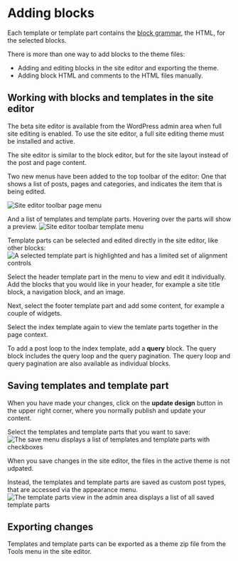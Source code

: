 # Adding blocks

Each template or template part contains the [block grammar](https://developer.wordpress.org/block-editor/principles/key-concepts/#blocks), the HTML, for the selected blocks.

There is more than one way to add blocks to the theme files:

- Adding and editing blocks in the site editor and exporting the theme.
- Adding block HTML and comments to the HTML files manually.


## Working with blocks and templates in the site editor

The beta site editor is available from the WordPress admin area when full site editing is enabled.
To use the site editor, a full site editing theme must be installed and active.

The site editor is similar to the block editor, but for the site layout instead of the post and page content.

Two new menus have been added to the top toolbar of the editor:
One that shows a list of posts, pages and categories, and indicates the item that is being edited.

![Site editor toolbar page menu](https://github.com/carolinan/gutenberg/raw/add/docs-block-based-themes/docs/designers-developers/developers/tutorials/block-based-themes/block-based-themes-page-menu.png)

And a list of templates and template parts. Hovering over the parts will show a preview.
![Site editor toolbar template menu](https://github.com/carolinan/gutenberg/raw/add/docs-block-based-themes/docs/designers-developers/developers/tutorials/block-based-themes/block-based-themes-template-menu.png)

Template parts can be selected and edited directly in the site editor, like other blocks:
![A selected template part is highlighted and has a limited set of alignment controls](https://github.com/carolinan/gutenberg/raw/add/docs-block-based-themes/docs/designers-developers/developers/tutorials/block-based-themes/block-based-themes-editor-template-part.png)

Select the header template part in the menu to view and edit it individually.
Add the blocks that you would like in your header, for example a site title block, a navigation block, and an image.

Next, select the footer template part and add some content, for example a couple of widgets.

Select the index template again to view the temlate parts together in the page context.

To add a post loop to the index template, add a **query** block.
The query block includes the query loop and the query pagination.
The query loop and query pagination are also available as individual blocks.


## Saving templates and template part

When you have made your changes, click on the **update design** button in the upper right corner,
where you normally publish and update your content.

Select the templates and template parts that you want to save:
![The save menu displays a list of templates and template parts with checkboxes](https://github.com/carolinan/gutenberg/raw/add/docs-block-based-themes/docs/designers-developers/developers/tutorials/block-based-themes/block-based-themes-save.png)

When you save changes in the site editor, the files in the active theme is not udpated.

Instead, the templates and template parts are saved as custom post types, that are accessed via the appearance menu.
![The template parts view in the admin area displays a list of all saved template parts](https://github.com/carolinan/gutenberg/raw/add/docs-block-based-themes/docs/designers-developers/developers/tutorials/block-based-themes/block-based-themes-appearance-template-parts.png)


## Exporting changes

Templates and template parts can be exported as a theme zip file from the Tools menu in the site editor.






